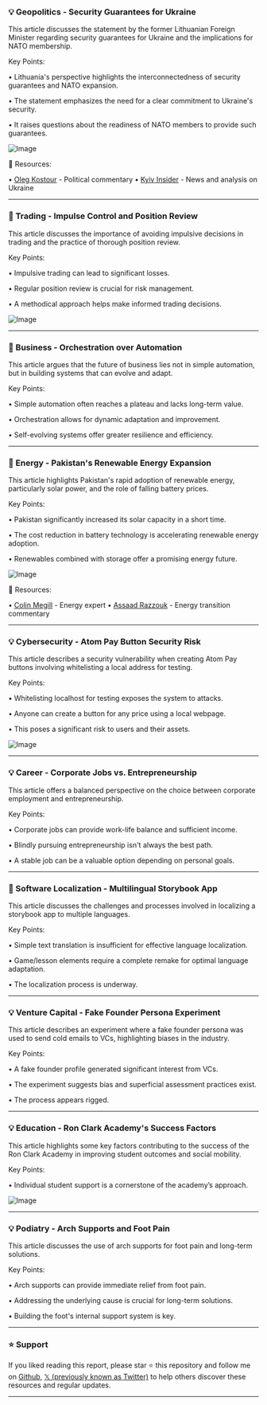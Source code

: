 ### 💡 Geopolitics - Security Guarantees for Ukraine

This article discusses the statement by the former Lithuanian Foreign Minister regarding security guarantees for Ukraine and the implications for NATO membership.

Key Points:

•  Lithuania's perspective highlights the interconnectedness of security guarantees and NATO expansion.


• The statement emphasizes the need for a clear commitment to Ukraine's security.


•  It raises questions about the readiness of NATO members to provide such guarantees.


![Image](https://pbs.twimg.com/media/GshbpO5W8AAl0v5?format=jpg&name=900x900)

🔗 Resources:

• [Oleg Kostour](https://x.com/OlegKostour) -  Political commentary
• [Kyiv Insider](https://x.com/KyivInsider) - News and analysis on Ukraine


---

### 🤖 Trading - Impulse Control and Position Review

This article discusses the importance of avoiding impulsive decisions in trading and the practice of thorough position review.

Key Points:

•  Impulsive trading can lead to significant losses.


•  Regular position review is crucial for risk management.


•  A methodical approach helps make informed trading decisions.


![Image](https://pbs.twimg.com/media/GshrdIBW4AA2SLM?format=png&name=small)

---

### 🤖 Business - Orchestration over Automation

This article argues that the future of business lies not in simple automation, but in building systems that can evolve and adapt.

Key Points:

•  Simple automation often reaches a plateau and lacks long-term value.


•  Orchestration allows for dynamic adaptation and improvement.


•  Self-evolving systems offer greater resilience and efficiency.



---

### 🚀 Energy - Pakistan's Renewable Energy Expansion

This article highlights Pakistan's rapid adoption of renewable energy, particularly solar power, and the role of falling battery prices.

Key Points:

•  Pakistan significantly increased its solar capacity in a short time.


•  The cost reduction in battery technology is accelerating renewable energy adoption.


•  Renewables combined with storage offer a promising energy future.


![Image](https://pbs.twimg.com/media/Gseyw35awAASDs1?format=jpg&name=900x900)

🔗 Resources:

• [Colin Megill](https://x.com/colinmegill) - Energy expert
• [Assaad Razzouk](https://x.com/AssaadRazzouk) - Energy transition commentary



---

### 💡 Cybersecurity - Atom Pay Button Security Risk

This article describes a security vulnerability when creating Atom Pay buttons involving whitelisting a local address for testing.

Key Points:

• Whitelisting localhost for testing exposes the system to attacks.


•  Anyone can create a button for any price using a local webpage.


• This poses a significant risk to users and their assets.


![Image](https://pbs.twimg.com/media/GshjF1pasAQOtOk?format=jpg&name=small)

---

### 💡 Career - Corporate Jobs vs. Entrepreneurship

This article offers a balanced perspective on the choice between corporate employment and entrepreneurship.

Key Points:

•  Corporate jobs can provide work-life balance and sufficient income.


•  Blindly pursuing entrepreneurship isn't always the best path.


• A stable job can be a valuable option depending on personal goals.



---

### 🤖 Software Localization - Multilingual Storybook App

This article discusses the challenges and processes involved in localizing a storybook app to multiple languages.

Key Points:

•  Simple text translation is insufficient for effective language localization.


•  Game/lesson elements require a complete remake for optimal language adaptation.


•  The localization process is underway.



---

### 💡 Venture Capital - Fake Founder Persona Experiment

This article describes an experiment where a fake founder persona was used to send cold emails to VCs, highlighting biases in the industry.

Key Points:

•  A fake founder profile generated significant interest from VCs.


•  The experiment suggests bias and superficial assessment practices exist.


•  The process appears rigged.



---

### 💡 Education - Ron Clark Academy's Success Factors

This article highlights some key factors contributing to the success of the Ron Clark Academy in improving student outcomes and social mobility.

Key Points:

•  Individual student support is a cornerstone of the academy’s approach.



![Image](https://pbs.twimg.com/amplify_video_thumb/1929624836831145985/img/7qHuEaYGvV6MzJ79.jpg)

---

### 💡 Podiatry - Arch Supports and Foot Pain

This article discusses the use of arch supports for foot pain and long-term solutions.

Key Points:

•  Arch supports can provide immediate relief from foot pain.


•  Addressing the underlying cause is crucial for long-term solutions.


•  Building the foot's internal support system is key.


---

### ⭐️ Support

If you liked reading this report, please star ⭐️ this repository and follow me on [Github](https://github.com/Drix10), [𝕏 (previously known as Twitter)](https://x.com/DRIX_10_) to help others discover these resources and regular updates.

---